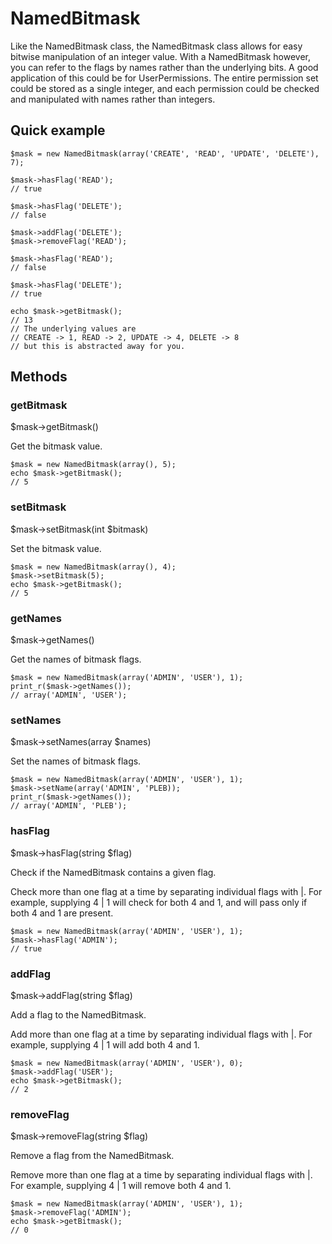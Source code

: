 NamedBitmask
============

Like the NamedBitmask class, the NamedBitmask class allows for easy bitwise
manipulation of an integer value. With a NamedBitmask however, you can
refer to the flags by names rather than the underlying bits. A good
application of this could be for UserPermissions. The entire
permission set could be stored as a single integer, and each
permission could be checked and manipulated with names rather than
integers.

## Quick example

    $mask = new NamedBitmask(array('CREATE', 'READ', 'UPDATE', 'DELETE'), 7);

    $mask->hasFlag('READ');
    // true

    $mask->hasFlag('DELETE');
    // false

    $mask->addFlag('DELETE');
    $mask->removeFlag('READ');

    $mask->hasFlag('READ');
    // false

    $mask->hasFlag('DELETE');
    // true

    echo $mask->getBitmask();
    // 13
    // The underlying values are
    // CREATE -> 1, READ -> 2, UPDATE -> 4, DELETE -> 8
    // but this is abstracted away for you.

## Methods

### getBitmask

$mask->getBitmask()

Get the bitmask value.

    $mask = new NamedBitmask(array(), 5);
    echo $mask->getBitmask();
    // 5

### setBitmask

$mask->setBitmask(int $bitmask)

Set the bitmask value.

    $mask = new NamedBitmask(array(), 4);
    $mask->setBitmask(5);
    echo $mask->getBitmask();
    // 5

### getNames

$mask->getNames()

Get the names of bitmask flags.

    $mask = new NamedBitmask(array('ADMIN', 'USER'), 1);
    print_r($mask->getNames());
    // array('ADMIN', 'USER');

### setNames

$mask->setNames(array $names)

Set the names of bitmask flags.

    $mask = new NamedBitmask(array('ADMIN', 'USER'), 1);
    $mask->setName(array('ADMIN', 'PLEB));
    print_r($mask->getNames());
    // array('ADMIN', 'PLEB');

### hasFlag

$mask->hasFlag(string $flag)

Check if the NamedBitmask contains a given flag.

Check more than one flag at a time by separating individual
flags with |. For example, supplying 4 | 1 will check for both
4 and 1, and will pass only if both 4 and 1 are present.

    $mask = new NamedBitmask(array('ADMIN', 'USER'), 1);
    $mask->hasFlag('ADMIN');
    // true

### addFlag

$mask->addFlag(string $flag)

Add a flag to the NamedBitmask.

Add more than one flag at a time by separating individual
flags with |. For example, supplying 4 | 1 will add both 4
and 1.

    $mask = new NamedBitmask(array('ADMIN', 'USER'), 0);
    $mask->addFlag('USER');
    echo $mask->getBitmask();
    // 2

### removeFlag

$mask->removeFlag(string $flag)

Remove a flag from the NamedBitmask.

Remove more than one flag at a time by separating individual
flags with |. For example, supplying 4 | 1 will remove both 4
and 1.

    $mask = new NamedBitmask(array('ADMIN', 'USER'), 1);
    $mask->removeFlag('ADMIN');
    echo $mask->getBitmask();
    // 0
